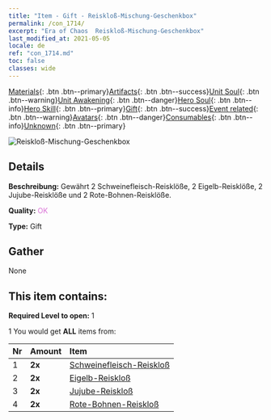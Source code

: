 ```yaml
---
title: "Item - Gift - Reiskloß-​Mischung-​Geschenkbox"
permalink: /con_1714/
excerpt: "Era of Chaos  Reiskloß-​Mischung-​Geschenkbox"
last_modified_at: 2021-05-05
locale: de
ref: "con_1714.md"
toc: false
classes: wide
---
```

 [Materials](/ItemsDE/){: .btn .btn--primary}[Artifacts](/ItemsDE/Artifacts/){: .btn .btn--success}[Unit Soul](/ItemsDE/UnitSoul/){: .btn .btn--warning}[Unit Awakening](/ItemsDE/UnitAwakening/){: .btn .btn--danger}[Hero Soul](/ItemsDE/HeroSoul/){: .btn .btn--info}[Hero Skill](/ItemsDE/HeroSkill/){: .btn .btn--primary}[Gift](/ItemsDE/Gift/){: .btn .btn--success}[Event related](/ItemsDE/Events/){: .btn .btn--warning}[Avatars](/ItemsDE/Avatars/){: .btn .btn--danger}[Consumables](/ItemsDE/Consumables/){: .btn .btn--info}[Unknown](/ItemsDE/Unknown/){: .btn .btn--primary}

 ![Reiskloß-​Mischung-​Geschenkbox](/images/t/i_907330.png)

## Details
 **Beschreibung:** Gewährt 2 Schweinefleisch-Reisklöße, 2 Eigelb-Reisklöße, 2 Jujube-Reisklöße und 2 Rote-Bohnen-Reisklöße.

 **Quality:** <span style="color: #DA70D6">OK</span>

 **Type:** Gift

## Gather

  None

## This item contains:

 **Required Level to open:** 1

 1 You would get **ALL** items  from:

  | Nr | Amount |     Item    |
  |:---|:-------|:------------|
  | 1 |  **2x** | [Schweinefleisch-​Reiskloß](/ItemsDE/con_542/) |  | 
  | 2 |  **2x** | [Eigelb-​Reiskloß](/ItemsDE/con_543/) |  | 
  | 3 |  **2x** | [Jujube-​Reiskloß](/ItemsDE/con_544/) |  | 
  | 4 |  **2x** | [Rote-​Bohnen-​Reiskloß](/ItemsDE/con_545/) |  | 
